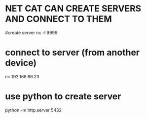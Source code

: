 # NET CAT CAN CREATE SERVERS AND CONNECT TO THEM 

#create server
nc -l 9999
# connect to server (from another device) 
nc 192.168.86.23

# use python to create server
python -m http.server 5432

